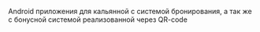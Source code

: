 Android приложения для кальянной с системой бронирования, а так же с бонусной системой реализованной через QR-code
